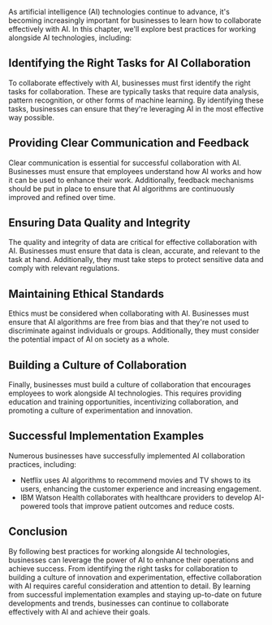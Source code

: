 

As artificial intelligence (AI) technologies continue to advance, it's becoming increasingly important for businesses to learn how to collaborate effectively with AI. In this chapter, we'll explore best practices for working alongside AI technologies, including:

Identifying the Right Tasks for AI Collaboration
------------------------------------------------

To collaborate effectively with AI, businesses must first identify the right tasks for collaboration. These are typically tasks that require data analysis, pattern recognition, or other forms of machine learning. By identifying these tasks, businesses can ensure that they're leveraging AI in the most effective way possible.

Providing Clear Communication and Feedback
------------------------------------------

Clear communication is essential for successful collaboration with AI. Businesses must ensure that employees understand how AI works and how it can be used to enhance their work. Additionally, feedback mechanisms should be put in place to ensure that AI algorithms are continuously improved and refined over time.

Ensuring Data Quality and Integrity
-----------------------------------

The quality and integrity of data are critical for effective collaboration with AI. Businesses must ensure that data is clean, accurate, and relevant to the task at hand. Additionally, they must take steps to protect sensitive data and comply with relevant regulations.

Maintaining Ethical Standards
-----------------------------

Ethics must be considered when collaborating with AI. Businesses must ensure that AI algorithms are free from bias and that they're not used to discriminate against individuals or groups. Additionally, they must consider the potential impact of AI on society as a whole.

Building a Culture of Collaboration
-----------------------------------

Finally, businesses must build a culture of collaboration that encourages employees to work alongside AI technologies. This requires providing education and training opportunities, incentivizing collaboration, and promoting a culture of experimentation and innovation.

Successful Implementation Examples
----------------------------------

Numerous businesses have successfully implemented AI collaboration practices, including:

* Netflix uses AI algorithms to recommend movies and TV shows to its users, enhancing the customer experience and increasing engagement.
* IBM Watson Health collaborates with healthcare providers to develop AI-powered tools that improve patient outcomes and reduce costs.

Conclusion
----------

By following best practices for working alongside AI technologies, businesses can leverage the power of AI to enhance their operations and achieve success. From identifying the right tasks for collaboration to building a culture of innovation and experimentation, effective collaboration with AI requires careful consideration and attention to detail. By learning from successful implementation examples and staying up-to-date on future developments and trends, businesses can continue to collaborate effectively with AI and achieve their goals.
